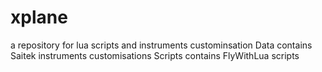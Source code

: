 # xplane
a repository for lua scripts and instruments custominsation
Data contains Saitek instruments customisations
Scripts contains FlyWithLua scripts 